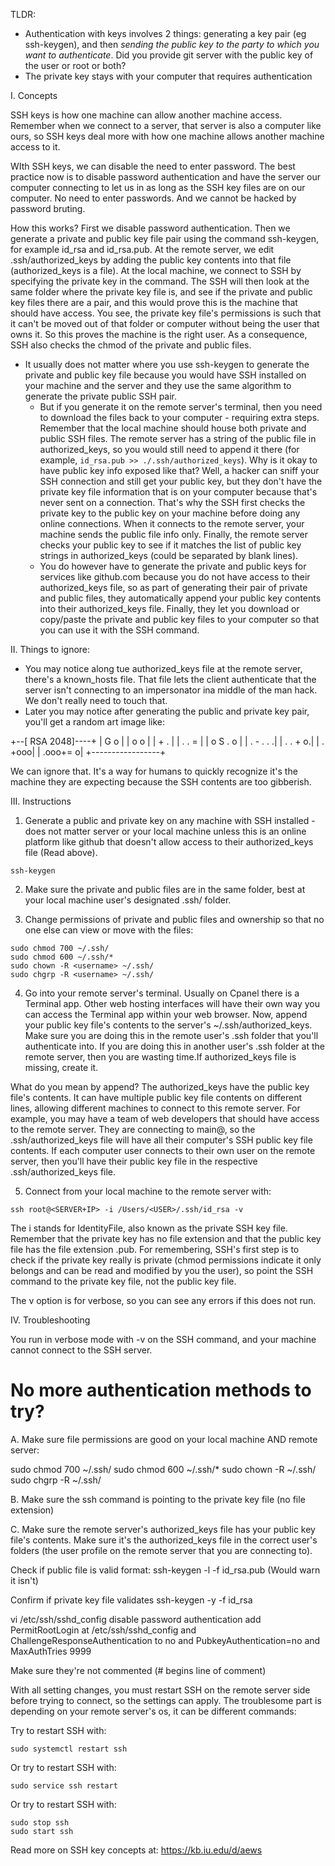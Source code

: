 TLDR:
- Authentication with keys involves 2 things: generating a key pair (eg ssh-keygen), and then _sending the public key to the party to which you want to authenticate_. Did you provide git server with the public key of the user or root or both?
- The private key stays with your computer that requires authentication

I. Concepts

SSH keys is how one machine can allow another machine access. Remember when we connect to a server, that server is also a computer like ours, so SSH keys deal more with how one machine allows another machine access to it.

WIth SSH keys, we can disable the need to enter password. The best practice now is to disable password authentication and have the server our computer connecting to let us in as long as the SSH key files are on our computer. No need to enter passwords. And we cannot be hacked by password bruting.

How this works?
First we disable password authentication. Then we generate a private and public key file pair using the command ssh-keygen, for example id_rsa and id_rsa.pub. At the remote server, we edit .ssh/authorized_keys by adding the public key contents into that file (authorized_keys is a file). At the local machine, we connect to SSH by specifying the private key in the command. The SSH will then look at the same folder where the private key file is, and see if the private and  public key files there are a pair, and this would prove this is the machine that should have access. You see, the private key file's permissions is such that it can't be moved out of that folder or computer without being the user that owns it. So this proves the machine is the right user. As a consequence, SSH also checks the chmod of the private and public files.

* It usually does not matter where you use ssh-keygen to generate the private and public key file because you would have SSH installed on your machine and the server and they use the same algorithm to generate the private public SSH pair. 
    - But if you generate it on the remote server's terminal, then you need to download the files back to your computer - requiring extra steps. Remember that the local machine should house both private and public SSH files. The remote server has a string of the public file in authorized_keys, so you would still need to append it there (for example, `id_rsa.pub >> ./.ssh/authorized_keys`). Why is it okay to have public key info exposed like that? Well, a hacker can sniff your SSH connection  and still get your public key, but they don't have the private key file information that is on your computer because that's never sent on a connection. That's why the SSH first checks the private key to the public key on your machine before doing any online connections. When it connects to the remote server, your machine sends the public file info only. Finally, the remote server checks your public key to see if it matches the list of public key strings in authorized_keys (could be separated by blank lines).
    - You do however have to generate the private and public keys for services like github.com because you do not have access to their authorized_keys file, so as part of generating their pair of private and public files, they automatically append your public key contents into their authorized_keys file. Finally, they let you download or copy/paste the private and public key files to your computer so that you can use it with the SSH command.

II. Things to ignore: 
- You may notice along tue authorized_keys file at the remote server, there's a known_hosts file. That file lets the client authenticate that the server isn't connecting to an impersonator ina middle of the man hack. We don't really need to touch that.
- Later you may notice after generating the public and private key pair, you'll get a random art image like:

+--[ RSA 2048]----+
|        G o      |
|         o o     |
|          + .    |
|       . . =     |
|      o S . o    |
|     . -   . .  .|
|      . .   +  o.|
|           . +ooo|
|         .ooo+= o|
+-----------------+

We can ignore that. It's a way for humans to quickly recognize it's the machine they are expecting because the SSH contents are too gibberish.


III. Instructions

1. Generate a public and private key on any machine with SSH installed - does not matter server or your local machine unless this is an online platform like github that doesn't allow access to their authorized_keys file (Read above).
```
ssh-keygen
```

2. Make sure the private and public files are in the same folder, best at your local machine user's designated .ssh/ folder.

3. Change permissions of private and public files and ownership so that no one else can view or move with the files:
```
sudo chmod 700 ~/.ssh/
sudo chmod 600 ~/.ssh/*
sudo chown -R <username> ~/.ssh/
sudo chgrp -R <username> ~/.ssh/
```

4. Go into your remote server's terminal. Usually on Cpanel there is a Terminal app. Other web hosting interfaces will have their own way you can access the Terminal app within your web browser. Now, append your public key file's contents to the server's ~/.ssh/authorized_keys. Make sure you are doing this in the remote user's .ssh folder that you'll authenticate into. If you are doing this in another user's .ssh folder at the remote server, then you are wasting time.If authorized_keys file is missing, create it.

What do you mean by append? The authorized_keys have the public key file's contents. It can have multiple public key file contents on different lines, allowing different machines to connect to this remote server. For example, you may have a team of web developers that should have access to the remote server. They are connecting to main@<IP Address>, so the .ssh/authorized_keys file will have all their computer's SSH public key file contents. If each computer user connects to their own user on the remote server, then you'll have their public key file in the respective .ssh/authorized_keys file.

5. Connect from your local machine to the remote server with:
```
ssh root@<SERVER+IP> -i /Users/<USER>/.ssh/id_rsa -v
```

The i stands for IdentityFile, also known as the private SSH key file. Remember that the private key has no file extension and that the public key file has the file extension .pub. For remembering, SSH's first step is to check if the private key really is private (chmod permissions indicate it only belongs and can be read and modified by you the user), so point the SSH command to the private key file, not the public key file.

The v option is for verbose, so you can see any errors if this does not run.

IV. Troubleshooting

You run in verbose mode with -v on the SSH command, and your machine cannot connect to the SSH server.

# No more authentication methods to try?
A. Make sure file permissions are good on your local machine AND remote server:

sudo chmod 700 ~/.ssh/
sudo chmod 600 ~/.ssh/*
sudo chown -R <username> ~/.ssh/
sudo chgrp -R <username> ~/.ssh/

B. Make sure the ssh command is pointing to the private key file (no file extension)

C. Make sure the remote server's authorized_keys file has your public key file's contents. Make sure it's the authorized_keys file in the correct user's folders (the user profile on the remote server that you are connecting to).

Check if public file is valid format:
ssh-keygen -l -f id_rsa.pub
(Would warn it isn't)

Confirm if private key file validates
ssh-keygen -y -f id_rsa

vi /etc/ssh/sshd_config
disable password authentication
add PermitRootLogin at /etc/ssh/sshd_config
and ChallengeResponseAuthentication to no
and PubkeyAuthentication=no
and MaxAuthTries 9999

Make sure they're not commented (# begins line of comment)

With all setting changes, you must restart SSH on the remote server side before trying to connect, so the settings can apply. The troublesome part is depending on your remote server's os, it can be different commands:

Try to restart SSH with:
```
sudo systemctl restart ssh
```

Or try to restart SSH with:
```
sudo service ssh restart
```

Or try to restart SSH with: 
```
sudo stop ssh
sudo start ssh
```

Read more on SSH key concepts at: https://kb.iu.edu/d/aews